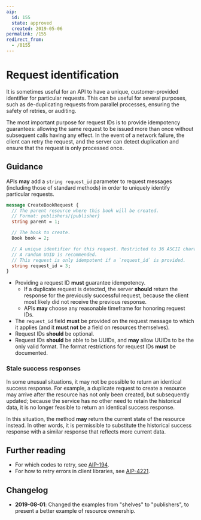 ```yaml
---
aip:
  id: 155
  state: approved
  created: 2019-05-06
permalink: /155
redirect_from:
  - /0155
---
```


# Request identification

It is sometimes useful for an API to have a unique, customer-provided
identifier for particular requests. This can be useful for several purposes,
such as de-duplicating requests from parallel processes, ensuring the safety of
retries, or auditing.

The most important purpose for request IDs is to provide idempotency
guarantees: allowing the same request to be issued more than once without
subsequent calls having any effect. In the event of a network failure, the
client can retry the request, and the server can detect duplication and ensure
that the request is only processed once.

## Guidance

APIs **may** add a `string request_id` parameter to request messages (including
those of standard methods) in order to uniquely identify particular requests.

```proto
message CreateBookRequest {
  // The parent resource where this book will be created.
  // Format: publishers/{publisher}
  string parent = 1;

  // The book to create.
  Book book = 2;

  // A unique identifier for this request. Restricted to 36 ASCII characters.
  // A random UUID is recommended.
  // This request is only idempotent if a `request_id` is provided.
  string request_id = 3;
}
```

- Providing a request ID **must** guarantee idempotency.
  - If a duplicate request is detected, the server **should** return the
    response for the previously successful request, because the client most
    likely did not receive the previous response.
  - APIs **may** choose any reasonable timeframe for honoring request IDs.
- The `request_id` field **must** be provided on the request message to which
  it applies (and it **must not** be a field on resources themselves).
- Request IDs **should** be optional.
- Request IDs **should** be able to be UUIDs, and **may** allow UUIDs to be the
  only valid format. The format restrictions for request IDs **must** be
  documented.

### Stale success responses

In some unusual situations, it may not be possible to return an identical
success response. For example, a duplicate request to create a resource may
arrive after the resource has not only been created, but subsequently updated;
because the service has no other need to retain the historical data, it is no
longer feasible to return an identical success response.

In this situation, the method **may** return the current state of the resource
instead. In other words, it is permissible to substitute the historical success
response with a similar response that reflects more current data.

## Further reading

- For which codes to retry, see [AIP-194](https://aip.dev/194).
- For how to retry errors in client libraries, see [AIP-4221](https://aip.dev/4221).

## Changelog

- **2019-08-01**: Changed the examples from "shelves" to "publishers", to
  present a better example of resource ownership.
